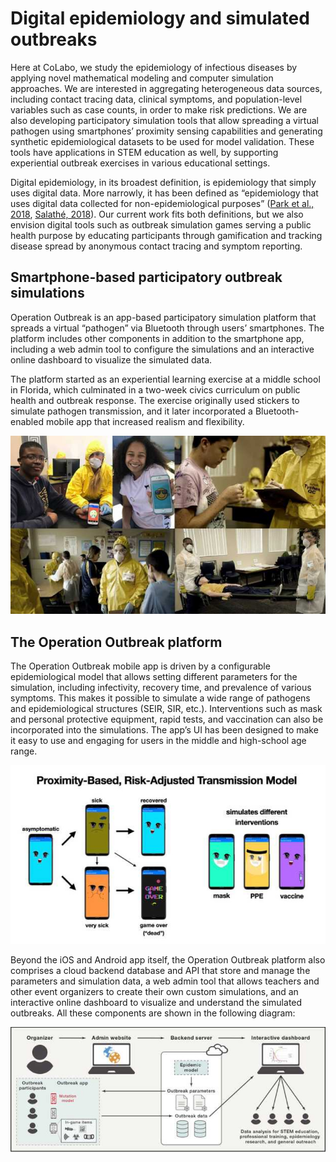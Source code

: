 # Digital epidemiology and simulated outbreaks

Here at CoLabo, we study the epidemiology of infectious diseases by applying novel mathematical modeling and computer simulation approaches. We are interested in aggregating heterogeneous data sources, including contact tracing data, clinical symptoms, and population-level variables such as case counts, in order to make risk predictions. We are also developing participatory simulation tools that allow spreading a virtual pathogen using smartphones’ proximity sensing capabilities and generating synthetic epidemiological datasets to be used for model validation. These tools have applications in STEM education as well, by supporting experiential outbreak exercises in various educational settings.

Digital epidemiology, in its broadest definition, is epidemiology that simply uses digital data. More narrowly, it has been defined as “epidemiology that uses digital data collected for non-epidemiological purposes” ([Park et al., 2018](/), [Salathé, 2018](/)). Our current work fits both definitions, but we also envision digital tools such as outbreak simulation games serving a public health purpose by educating participants through gamification and tracking disease spread by anonymous contact tracing and symptom reporting.

## Smartphone-based participatory outbreak simulations

Operation Outbreak is an app-based participatory simulation platform that spreads a virtual “pathogen” via Bluetooth through users’ smartphones. The platform includes other components in addition to the smartphone app, including a web admin tool to configure the simulations and an interactive online dashboard to visualize the simulated data.

The platform started as an experiential learning exercise at a middle school in Florida, which culminated in a two-week civics curriculum on public health and outbreak response. The exercise originally used stickers to simulate pathogen transmission, and it later incorporated a Bluetooth-enabled mobile app that increased realism and flexibility.

![Collage](./article1.jpg)

## The Operation Outbreak platform

The Operation Outbreak mobile app is driven by a configurable epidemiological model that allows setting different parameters for the simulation, including infectivity, recovery time, and prevalence of various symptoms. This makes it possible to simulate a wide range of pathogens and epidemiological structures (SEIR, SIR, etc.). Interventions such as mask and personal protective equipment, rapid tests, and vaccination can also be incorporated into the simulations. The app’s UI has been designed to make it easy to use and engaging for users in the middle and high-school age range.

![Transmission Model](./article2.jpg)

Beyond the iOS and Android app itself, the Operation Outbreak platform also comprises a cloud backend database and API that store and manage the parameters and simulation data, a web admin tool that allows teachers and other event organizers to create their own custom simulations, and an interactive online dashboard to visualize and understand the simulated outbreaks. All these components are shown in the following diagram:

![Diagram](./article3.jpg)
